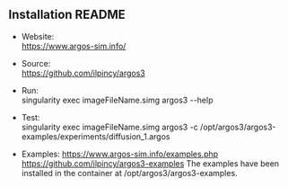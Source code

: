 ## Installation README

* Website:  
            https://www.argos-sim.info/
* Source:   
            https://github.com/ilpincy/argos3

* Run:      
            singularity exec imageFileName.simg argos3 --help

* Test:     
            singularity exec imageFileName.simg argos3 -c /opt/argos3/argos3-examples/experiments/diffusion_1.argos

* Examples:
            https://www.argos-sim.info/examples.php
            https://github.com/ilpincy/argos3-examples
            The examples have been installed in the container at /opt/argos3/argos3-examples.
